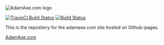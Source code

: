 ![AdamAxe.com logo](http://adamaxe.com/assets/logo-adamaxe-med.png)

[![TravisCI Build Status](https://travis-ci.org/adamaxe/adamaxe.github.io.svg?branch=master)](https://travis-ci.org/adamaxe/adamaxe.github.io) [![Build Status](https://dev.azure.com/adamaxe/adamaxe/_apis/build/status/adamaxe.adamaxe.github.io?branchName=master)](https://dev.azure.com/adamaxe/adamaxe/_build/latest?definitionId=3&branchName=master)

This is the repository for the adamaxe.com site hosted on Github-pages.

[AdamAxe.com](http://adamaxe.github.io)
